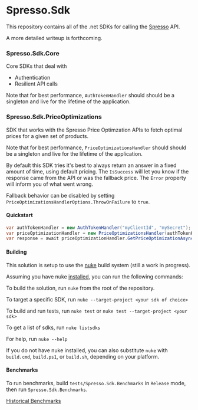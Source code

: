 # Spresso.Sdk

This repository contains all of the .net SDKs for calling the [Spresso](https://www.spresso.com/) API.

A more detailed writeup is forthcoming.

### Spresso.Sdk.Core
Core SDKs that deal with
* Authentication
* Resilient API calls

Note that for best performance, `AuthTokenHandler` should should be a singleton and live for the lifetime of the application.

### Spresso.Sdk.PriceOptimizations
SDK that works with the Spresso Price Optimzation APIs to fetch optimal prices for a given set of products.

Note that for best performance, `PriceOptimizationsHandler` should should be a singleton and live for the lifetime of the application.

By default this SDK tries it's best to always return an answer in a fixed amount of time, using default pricing.  The `IsSuccess` will let you know if the response came from the API or was the fallback price.  The `Error` property will inform you of what went wrong.

Fallback behavior can be disabled by setting `PriceOptimizationsHandlerOptions.ThrowOnFailure` to `true`.

#### Quickstart
```csharp
var authTokenHandler = new AuthTokenHandler("myClientId", "mySecret");
var priceOptimizationHandler = new PriceOptimizationsHandler(authTokenHandler);
var response = await priceOptimizationHandler.GetPriceOptimizationAsync(new GetPriceOptimizationRequest(deviceId: "device123", itemId: "item42", defaultPrice: 9.99m, userId: "9635345345534ad3", overrideToDefaultPrice: false));
```

#### Building
This solution is setup to use the [nuke](https://nuke.build/) build system (still a work in progress).

Assuming you have nuke [installed](https://nuke.build/docs/getting-started/installation/), you can run the following commands:


To build the solution, run `nuke` from the root of the repository.

To target a specific SDK, run `nuke --target-project <your sdk of choice>`

To build and run tests, run `nuke test` or `nuke test --target-project <your sdk>`

To get a list of sdks, run `nuke listsdks`

For help, run `nuke --help`

If you do not have nuke installed, you can also substitute `nuke` with `build.cmd`, `build.ps1`, or `build.sh`, depending on your platform.

#### Benchmarks
To run benchmarks, build `tests/Spresso.Sdk.Benchmarks` in `Release` mode, then run `Spresso.Sdk.Benchmarks`.

[Historical Benchmarks](/tests/Spresso.Sdk.Benchmarks/History)
					   
